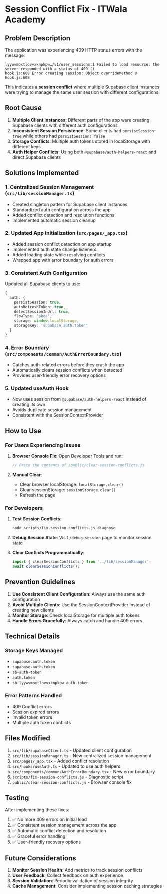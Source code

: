 # Session Conflict Fix - ITWala Academy

## Problem Description

The application was experiencing 409 HTTP status errors with the message:
```
lyywvmoxtlovvxknpkpw…/v1/user_sessions:1 Failed to load resource: the server responded with a status of 409 ()
hook.js:608 Error creating session: Object overrideMethod @ hook.js:608
```

This indicates a **session conflict** where multiple Supabase client instances were trying to manage the same user session with different configurations.

## Root Cause

1. **Multiple Client Instances**: Different parts of the app were creating Supabase clients with different auth configurations
2. **Inconsistent Session Persistence**: Some clients had `persistSession: true` while others had `persistSession: false`
3. **Storage Conflicts**: Multiple auth tokens stored in localStorage with different keys
4. **Auth Helper Conflicts**: Using both `@supabase/auth-helpers-react` and direct Supabase clients

## Solutions Implemented

### 1. Centralized Session Management (`src/lib/sessionManager.ts`)

- Created singleton pattern for Supabase client instances
- Standardized auth configuration across the app
- Added conflict detection and resolution functions
- Implemented automatic session cleanup

### 2. Updated App Initialization (`src/pages/_app.tsx`)

- Added session conflict detection on app startup
- Implemented auth state change listeners
- Added loading state while resolving conflicts
- Wrapped app with error boundary for auth errors

### 3. Consistent Auth Configuration

Updated all Supabase clients to use:
```typescript
{
  auth: {
    persistSession: true,
    autoRefreshToken: true,
    detectSessionInUrl: true,
    flowType: 'pkce',
    storage: window.localStorage,
    storageKey: 'supabase.auth.token'
  }
}
```

### 4. Error Boundary (`src/components/common/AuthErrorBoundary.tsx`)

- Catches auth-related errors before they crash the app
- Automatically clears session conflicts when detected
- Provides user-friendly error recovery options

### 5. Updated useAuth Hook

- Now uses session from `@supabase/auth-helpers-react` instead of creating its own
- Avoids duplicate session management
- Consistent with the SessionContextProvider

## How to Use

### For Users Experiencing Issues

1. **Browser Console Fix**: Open Developer Tools and run:
   ```javascript
   // Paste the contents of /public/clear-session-conflicts.js
   ```

2. **Manual Clear**: 
   - Clear browser localStorage: `localStorage.clear()`
   - Clear sessionStorage: `sessionStorage.clear()`
   - Refresh the page

### For Developers

1. **Test Session Conflicts**:
   ```bash
   node scripts/fix-session-conflicts.js diagnose
   ```

2. **Debug Session State**:
   Visit `/debug-session` page to monitor session state

3. **Clear Conflicts Programmatically**:
   ```typescript
   import { clearSessionConflicts } from '../lib/sessionManager';
   await clearSessionConflicts();
   ```

## Prevention Guidelines

1. **Use Consistent Client Configuration**: Always use the same auth configuration
2. **Avoid Multiple Clients**: Use the SessionContextProvider instead of creating new clients
3. **Monitor Storage**: Check localStorage for multiple auth tokens
4. **Handle Errors Gracefully**: Always catch and handle 409 errors

## Technical Details

### Storage Keys Managed
- `supabase.auth.token`
- `supabase-auth-token`
- `sb-auth-token`
- `auth.token`
- `sb-lyywvmoxtlovvxknpkpw-auth-token`

### Error Patterns Handled
- 409 Conflict errors
- Session expired errors
- Invalid token errors
- Multiple auth token conflicts

## Files Modified

1. `src/lib/supabaseClient.ts` - Updated client configuration
2. `src/lib/sessionManager.ts` - New centralized session management
3. `src/pages/_app.tsx` - Added conflict resolution
4. `src/hooks/useAuth.ts` - Updated to use auth helpers
5. `src/components/common/AuthErrorBoundary.tsx` - New error boundary
6. `scripts/fix-session-conflicts.js` - Diagnostic script
7. `public/clear-session-conflicts.js` - Browser console fix

## Testing

After implementing these fixes:

1. ✅ No more 409 errors on initial load
2. ✅ Consistent session management across the app
3. ✅ Automatic conflict detection and resolution
4. ✅ Graceful error handling
5. ✅ User-friendly recovery options

## Future Considerations

1. **Monitor Session Health**: Add metrics to track session conflicts
2. **User Feedback**: Collect feedback on auth experience
3. **Session Validation**: Periodic validation of session integrity
4. **Cache Management**: Consider implementing session caching strategies
